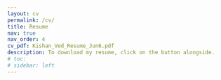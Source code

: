 ```yaml
---
layout: cv
permalink: /cv/
title: Resume
nav: true
nav_order: 4
cv_pdf: Kishan_Ved_Resume_Jun6.pdf
description: To download my resume, click on the button alongside.
# toc:
# sidebar: left
---
```

